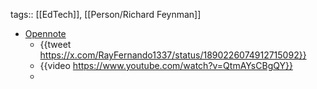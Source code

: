 tags:: [[EdTech]], [[Person/Richard Feynman]]

- [Opennote](https://opennote.me/)
	- {{tweet https://x.com/RayFernando1337/status/1890226074912715092}}
	- {{video https://www.youtube.com/watch?v=QtmAYsCBgQY}}
	-